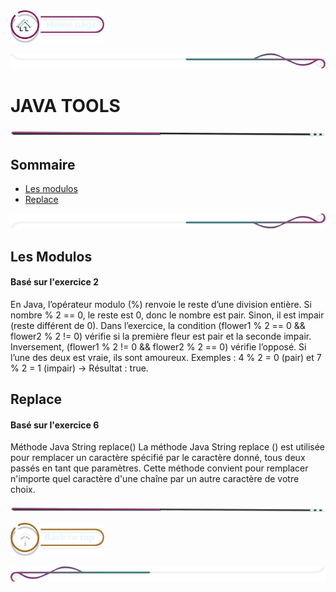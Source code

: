  <a href="../README.md">
  <img src="../assets/button/home_page.png" alt="Home page" style="width: 150px; height: auto;">
</a>

![border](../assets/line/border_deco_rt.png)

# JAVA TOOLS

![border](../assets/line/line-pink-point_l.png)

## Sommaire

- [Les modulos](#les-modulos)
- [Replace](#replace)

![border](../assets/line/border_deco_rb.png)

## Les Modulos

#### Basé sur l'exercice 2

En Java, l’opérateur modulo (%) renvoie le reste d’une division entière. Si nombre % 2 == 0, le reste est 0, donc le nombre est pair. Sinon, il est impair (reste différent de 0). Dans l’exercice, la condition (flower1 % 2 == 0 && flower2 % 2 != 0) vérifie si la première fleur est pair et la seconde impair. Inversement, (flower1 % 2 != 0 && flower2 % 2 == 0) vérifie l’opposé. Si l’une des deux est vraie, ils sont amoureux. Exemples : 4 % 2 = 0 (pair) et 7 % 2 = 1 (impair) → Résultat : true.

## Replace

#### Basé sur l'exercice 6

Méthode Java String replace()
La méthode Java String replace () est utilisée pour remplacer un caractère spécifié par le caractère donné, tous deux passés en tant que paramètres. Cette méthode convient pour remplacer n'importe quel caractère d'une chaîne par un autre caractère de votre choix.

![border](../assets/line/line-pink-point_l.png)

<a href="#sommaire">
  <img src="../assets/button/back_to_top.png" alt="Back to top" style="width: 150px; height: auto;">
</a>

![border](../assets/line/border_deco_l.png)
